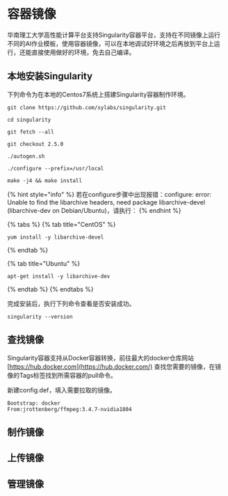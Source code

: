 # 容器镜像

华南理工大学高性能计算平台支持Singularity容器平台，支持在不同镜像上运行不同的AI作业模板，使用容器镜像，可以在本地调试好环境之后再放到平台上运行，还能直接使用做好的环境，免去自己编译。

## 本地安装Singularity

下列命令为在本地的Centos7系统上搭建Singularity容器制作环境。

```text
git clone https://github.com/sylabs/singularity.git

cd singularity

git fetch --all

git checkout 2.5.0

./autogen.sh

./configure --prefix=/usr/local

make -j4 && make install
```

{% hint style="info" %}
若在configure步骤中出现报错：configure: error: Unable to find the libarchive headers, need package libarchive-devel \(libarchive-dev on Debian/Ubuntu\)，请执行：
{% endhint %}

{% tabs %}
{% tab title="CentOS" %}
```text
yum install -y libarchive-devel
```
{% endtab %}

{% tab title="Ubuntu" %}
```
apt-get install -y libarchive-dev
```
{% endtab %}
{% endtabs %}

完成安装后，执行下列命令查看是否安装成功。

```text
singularity --version
```

## 查找镜像

Singularity容器支持从Docker容器转换，前往最大的docker仓库网站[https://hub.docker.com](https://hub.docker.com/) 查找您需要的镜像，在镜像的Tags标签找到所需容器的pull命令。

新建config.def，填入需要拉取的镜像。

```text
Bootstrap: docker 
From:jrottenberg/ffmpeg:3.4.7-nvidia1804
```





## 制作镜像



## 上传镜像

## 管理镜像

